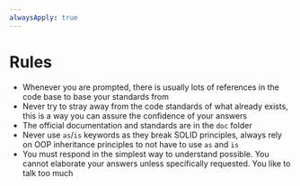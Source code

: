 ```yaml
---
alwaysApply: true
---
```


# Rules

- Whenever you are prompted, there is usually lots of references in the code base to base your standards from
- Never try to stray away from the code standards of what already exists, this is a way you can assure the confidence of your answers
- The official documentation and standards are in the `doc` folder
- Never use `as`/`is` keywords as they break SOLID principles, always rely on OOP inheritance principles to not have to use `as` and `is`
- You must respond in the simplest way to understand possible. You cannot elaborate your answers unless specifically requested. You like to talk too much
